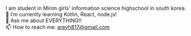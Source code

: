 <br>

I am student in Mirim girls' information science highschool in south korea.<br>
🌱 I’m currently learning Kotlin, React, node.js!<br>
💬 Ask me about EVERYTHING!!<br>
📫 How to reach me: areyh817@gmail.com

<br>

<div align="center">


  
<!--<a href="https://github.com/ashutosh00710/github-readme-activity-graph">
<img src="https://activity-graph.herokuapp.com/graph?username=areyh817&theme=react-dark&bg_color=000&hide_border=true&line=AB90E6&color=AB90E8" width=98%/>
</a>-->
